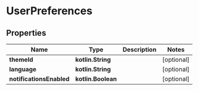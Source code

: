 
# UserPreferences

## Properties
Name | Type | Description | Notes
------------ | ------------- | ------------- | -------------
**themeId** | **kotlin.String** |  |  [optional]
**language** | **kotlin.String** |  |  [optional]
**notificationsEnabled** | **kotlin.Boolean** |  |  [optional]




